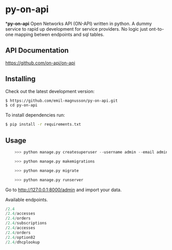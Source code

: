 # py-on-api
 ***py-on-api** Open Networks API (ON-API) written in python.
 A dummy service to rapid up development for service providers. No logic just ont-to-one mapping betwen endpoints and sql tables.
 

## API Documentation ##
https://github.com/on-api/on-api

## Installing ##
Check out the latest development version:
```bash
$ https://github.com/emil-magnusson/py-on-api.git
$ cd py-on-api
```
To install dependencies run:
```bash
$ pip install -r requirements.txt
```

## Usage 

```python
    >>> python manage.py createsuperuser --username admin --email admin@example.com
```

```python
    >>> python manage.py makemigrations
```

```python
    >>> python manage.py migrate
```

```python
    >>> python manage.py runserver
```

Go to http://127.0.0.1:8000/admin and import your data.

Available endpoints.

```python
/2.4
/2.4/accesses
/2.4/orders
/2.4/subscriptions
/2.4/accesses
/2.4/orders
/2.4/option82
/2.4/dhcplookup
```

#
